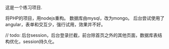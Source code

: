 这是一个练习项目.

将PHP的项目，用nodejs重构。
数据库由mysql，改为mongo。
后台尝试使用了angular，表单和交互少，强行试用，效果并不好。

// todo: 后台session，后台登录拦截，前台除首页之外的其他页面，数据库表结构优化，session持久化。